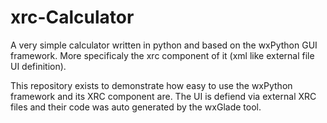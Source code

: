 # xrc-Calculator

A very simple calculator written in python and based on the wxPython GUI framework.
More specificaly the xrc component of it (xml like external file UI definition).

This repository exists to demonstrate how easy to use the wxPython framework
and its XRC component are.
The UI is defiend via external XRC files and their code was
auto generated by the wxGlade tool.